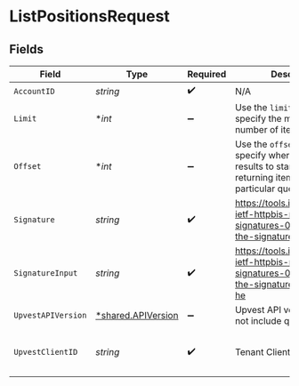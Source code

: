 # ListPositionsRequest


## Fields

| Field                                                                                                                   | Type                                                                                                                    | Required                                                                                                                | Description                                                                                                             | Example                                                                                                                 |
| ----------------------------------------------------------------------------------------------------------------------- | ----------------------------------------------------------------------------------------------------------------------- | ----------------------------------------------------------------------------------------------------------------------- | ----------------------------------------------------------------------------------------------------------------------- | ----------------------------------------------------------------------------------------------------------------------- |
| `AccountID`                                                                                                             | *string*                                                                                                                | :heavy_check_mark:                                                                                                      | N/A                                                                                                                     |                                                                                                                         |
| `Limit`                                                                                                                 | **int*                                                                                                                  | :heavy_minus_sign:                                                                                                      | Use the `limit` argument to specify the maximum number of items returned.                                               |                                                                                                                         |
| `Offset`                                                                                                                | **int*                                                                                                                  | :heavy_minus_sign:                                                                                                      | Use the `offset` argument to specify where in the list of results to start when returning items for a particular query. |                                                                                                                         |
| `Signature`                                                                                                             | *string*                                                                                                                | :heavy_check_mark:                                                                                                      | https://tools.ietf.org/id/draft-ietf-httpbis-message-signatures-01.html#name-the-signature-http-header                  |                                                                                                                         |
| `SignatureInput`                                                                                                        | *string*                                                                                                                | :heavy_check_mark:                                                                                                      | https://tools.ietf.org/id/draft-ietf-httpbis-message-signatures-01.html#name-the-signature-input-http-he                |                                                                                                                         |
| `UpvestAPIVersion`                                                                                                      | [*shared.APIVersion](../../../pkg/models/shared/apiversion.md)                                                          | :heavy_minus_sign:                                                                                                      | Upvest API version (Note: Do not include quotation marks)                                                               | 1                                                                                                                       |
| `UpvestClientID`                                                                                                        | *string*                                                                                                                | :heavy_check_mark:                                                                                                      | Tenant Client ID                                                                                                        | ebabcf4d-61c3-4942-875c-e265a7c2d062                                                                                    |